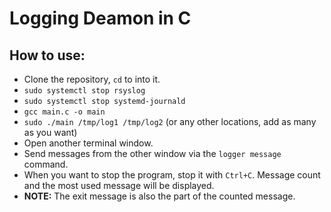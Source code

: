 # Logging Deamon in C

## How to use:
- Clone the repository, `cd` to into it.
- `sudo systemctl stop rsyslog`
- `sudo systemctl stop systemd-journald`
- `gcc main.c -o main`
- `sudo ./main /tmp/log1 /tmp/log2` (or any other locations, add as many as you want)
- Open another terminal window.
- Send messages from the other window via the `logger message` command.
- When you want to stop the program, stop it with `Ctrl+C`. Message count and the most used message will be displayed.
- **NOTE:** The exit message is also the part of the counted message.
